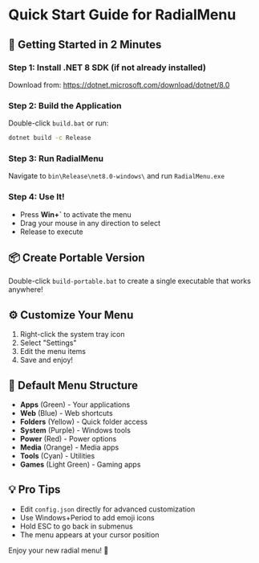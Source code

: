 # Quick Start Guide for RadialMenu

## 🚀 Getting Started in 2 Minutes

### Step 1: Install .NET 8 SDK (if not already installed)
Download from: https://dotnet.microsoft.com/download/dotnet/8.0

### Step 2: Build the Application
Double-click `build.bat` or run:
```bash
dotnet build -c Release
```

### Step 3: Run RadialMenu
Navigate to `bin\Release\net8.0-windows\` and run `RadialMenu.exe`

### Step 4: Use It!
- Press **Win+`** to activate the menu
- Drag your mouse in any direction to select
- Release to execute

## 📦 Create Portable Version
Double-click `build-portable.bat` to create a single executable that works anywhere!

## ⚙️ Customize Your Menu
1. Right-click the system tray icon
2. Select "Settings"
3. Edit the menu items
4. Save and enjoy!

## 🎨 Default Menu Structure
- **Apps** (Green) - Your applications
- **Web** (Blue) - Web shortcuts  
- **Folders** (Yellow) - Quick folder access
- **System** (Purple) - Windows tools
- **Power** (Red) - Power options
- **Media** (Orange) - Media apps
- **Tools** (Cyan) - Utilities
- **Games** (Light Green) - Gaming apps

## 💡 Pro Tips
- Edit `config.json` directly for advanced customization
- Use Windows+Period to add emoji icons
- Hold ESC to go back in submenus
- The menu appears at your cursor position

Enjoy your new radial menu! 🎯
